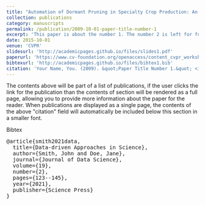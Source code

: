 ```yaml
---
title: "Automation of Dormant Pruning in Specialty Crop Production: An Adaptive Framework for Automatic Reconstruction and Modeling of Apple Trees"
collection: publications
category: manuscripts
permalink: /publication/2009-10-01-paper-title-number-1
excerpt: 'This paper is about the number 1. The number 2 is left for future work.'
date: 2015-10-01
venue: 'CVPR'
slidesurl: 'http://academicpages.github.io/files/slides1.pdf'
paperurl: 'https://www.cv-foundation.org/openaccess/content_cvpr_workshops_2015/W05/papers/Elfiky_Automation_of_Dormant_2015_CVPR_paper.pdf'
bibtexurl: 'http://academicpages.github.io/files/bibtex1.bib'
citation: 'Your Name, You. (2009). &quot;Paper Title Number 1.&quot; <i>Journal 1</i>. 1(1).'
---
```

The contents above will be part of a list of publications, if the user clicks the link for the publication than the contents of section will be rendered as a full page, allowing you to provide more information about the paper for the reader. When publications are displayed as a single page, the contents of the above "citation" field will automatically be included below this section in a smaller font.

Bibtex
<pre>
@article{smith2021data,
  title={Data-driven Approaches in Science},
  author={Smith, John and Doe, Jane},
  journal={Journal of Data Science},
  volume={19},
  number={2},
  pages={123--145},
  year={2021},
  publisher={Science Press}
}
</pre>
